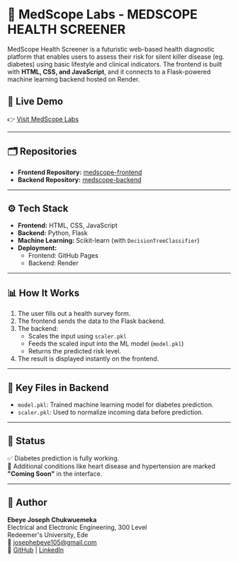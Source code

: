 # 🧬 MedScope Labs - MEDSCOPE HEALTH SCREENER

MedScope Health Screener is a futuristic web-based health diagnostic platform that enables users to assess their risk for silent killer disease (eg. diabetes) using basic lifestyle and clinical indicators. The frontend is built with **HTML, CSS, and JavaScript**, and it connects to a Flask-powered machine learning backend hosted on Render.

## 🚀 Live Demo

👉 [Visit MedScope Labs](https://ebeyejoseph.github.io/medscope-frontend/)

---

## 🗂️ Repositories

- **Frontend Repository:** [medscope-frontend](https://github.com/ebeyejoseph/medscope-frontend)
- **Backend Repository:** [medscope-backend](https://github.com/ebeyejoseph/medscope-backend)

---

## ⚙️ Tech Stack

- **Frontend:** HTML, CSS, JavaScript
- **Backend:** Python, Flask
- **Machine Learning:** Scikit-learn (with `DecisionTreeClassifier`)
- **Deployment:**
  - Frontend: GitHub Pages
  - Backend: Render

---

## 📊 How It Works

1. The user fills out a health survey form.
2. The frontend sends the data to the Flask backend.
3. The backend:
   - Scales the input using `scaler.pkl`
   - Feeds the scaled input into the ML model (`model.pkl`)
   - Returns the predicted risk level.
4. The result is displayed instantly on the frontend.

---

## 📁 Key Files in Backend

- `model.pkl`: Trained machine learning model for diabetes prediction.
- `scaler.pkl`: Used to normalize incoming data before prediction.

---

## 🧪 Status

✅ Diabetes prediction is fully working.  
🚧 Additional conditions like heart disease and hypertension are marked **"Coming Soon"** in the interface.

---

## 📌 Author

**Ebeye Joseph Chukwuemeka**  
Electrical and Electronic Engineering, 300 Level  
Redeemer's University, Ede  
📧 josephebeye105@gmail.com  
🔗 [GitHub](https://github.com/ebeyejoseph) | [LinkedIn](https://www.linkedin.com/in/ebeye-joseph-87b53b235/)

